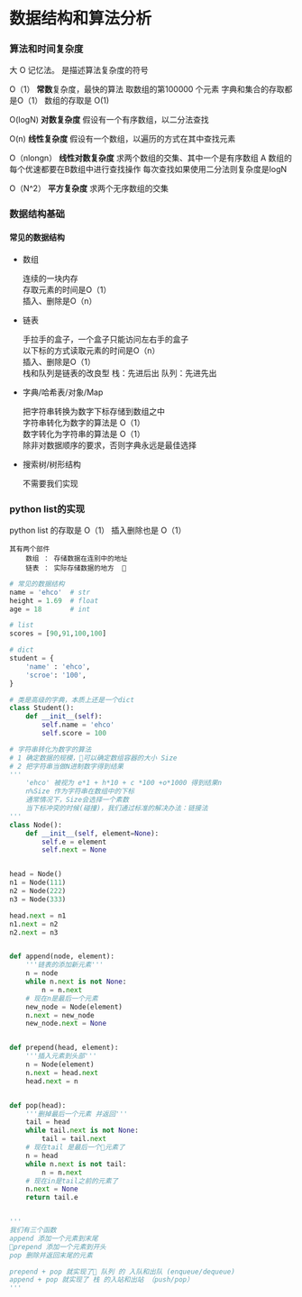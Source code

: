 # 数据结构和算法分析


### 算法和时间复杂度

大 O 记忆法。 是描述算法复杂度的符号


O（1）
    **常数**复杂度，最快的算法
    取数组的第100000 个元素
    字典和集合的存取都是O（1）
    数组的存取是 O(1)

O(logN)
    **对数复杂度**
    假设有一个有序数组，以二分法查找

O(n)
    **线性复杂度**
    假设有一个数组，以遍历的方式在其中查找元素

O（nlongn）
    **线性对数复杂度**
    求两个数组的交集、其中一个是有序数组
    A 数组的每个优速都要在B数组中进行查找操作
    每次查找如果使用二分法则复杂度是logN

O（N^2）
    **平方复杂度**
    求两个无序数组的交集

### 数据结构基础

#### 常见的数据结构

* 数组

    连续的一块内存  
    存取元素的时间是O（1）  
    插入、删除是O（n）  
* 链表

    手拉手的盒子，一个盒子只能访问左右手的盒子  
    以下标的方式读取元素的时间是O（n）  
    插入、删除是O（1）  
    栈和队列是链表的改良型
    栈：先进后出 队列：先进先出 
* 字典/哈希表/对象/Map

    把字符串转换为数字下标存储到数组之中  
    字符串转化为数字的算法是 O（1）   
    数字转化为字符串的算法是 O（1）     
    除非对数据顺序的要求，否则字典永远是最佳选择

* 搜索树/树形结构

    不需要我们实现
  

### python list的实现

python list 
    的存取是 O（1）
    插入删除也是 O（1）
    
    其有两个部件
        数组 ： 存储数据在连别中的地址
        链表 ： 实际存储数据的地方  


```python
# 常见的数据结构
name = 'ehco'  # str
height = 1.69  # float
age = 18       # int

# list
scores = [90,91,100,100]

# dict
student = {
    'name' : 'ehco',
    'scroe': '100',
}

# 类是高级的字典，本质上还是一个dict
class Student():
    def __init__(self):
        self.name = 'ehco'
        self.score = 100

# 字符串转化为数字的算法
# 1 确定数据的规模，可以确定数组容器的大小 Size
# 2 把字符串当做N进制数字得到结果
'''
    'ehco' 被视为 e*1 + h*10 + c *100 +o*1000 得到结果n
    n%Size 作为字符串在数组中的下标
    通常情况下，Size会选择一个素数
    当下标冲突的时候(碰撞)，我们通过标准的解决办法：链接法
'''
class Node():
    def __init__(self, element=None):
        self.e = element
        self.next = None


head = Node()
n1 = Node(111)
n2 = Node(222)
n3 = Node(333)

head.next = n1
n1.next = n2
n2.next = n3


def append(node, element):
    '''链表的添加新元素'''
    n = node
    while n.next is not None:
        n = n.next
    # 现在n是最后一个元素
    new_node = Node(element)
    n.next = new_node
    new_node.next = None


def prepend(head, element):
    '''插入元素到头部'''
    n = Node(element)
    n.next = head.next
    head.next = n


def pop(head):
    '''删掉最后一个元素 并返回'''
    tail = head
    while tail.next is not None:
        tail = tail.next
    # 现在tail 是最后一个元素了
    n = head
    while n.next is not tail:
        n = n.next
    # 现在in是tail之前的元素了
    n.next = None
    return tail.e


'''
我们有三个函数
append 添加一个元素到末尾
prepend 添加一个元素到开头
pop 删除并返回末尾的元素

prepend + pop 就实现了 队列 的 入队和出队 (enqueue/dequeue)
append + pop 就实现了 栈 的入站和出站 （push/pop） 
'''

```
